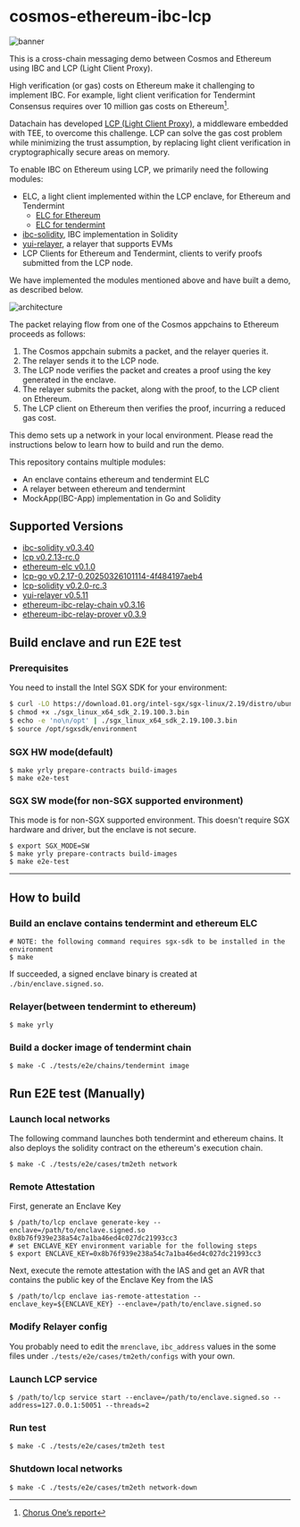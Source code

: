 # cosmos-ethereum-ibc-lcp

![banner](./docs/images/banner.png)

This is a cross-chain messaging demo between Cosmos and Ethereum using IBC and LCP (Light Client Proxy).

High verification (or gas) costs on Ethereum make it challenging to implement IBC.
For example, light client verification for Tendermint Consensus requires over 10 million gas costs on Ethereum[^1].

Datachain has developed [LCP (Light Client Proxy)](https://github.com/datachainlab/lcp), a middleware embedded with TEE, to overcome this challenge.
LCP can solve the gas cost problem while minimizing the trust assumption,
by replacing light client verification in cryptographically secure areas on memory.

To enable IBC on Ethereum using LCP, we primarily need the following modules:
- ELC, a light client implemented within the LCP enclave, for Ethereum and Tendermint
    - [ELC for Ethereum](https://github.com/datachainlab/ethereum-elc)
    - [ELC for tendermint](https://github.com/datachainlab/lcp/tree/main/modules/tendermint-lc)
- [ibc-solidity](https://github.com/hyperledger-labs/yui-ibc-solidity), IBC implementation in Solidity
- [yui-relayer](https://github.com/datachainlab/yui-relayer), a relayer that supports EVMs
- LCP Clients for Ethereum and Tendermint, clients to verify proofs submitted from the LCP node.

We have implemented the modules mentioned above and have built a demo, as described below.

![architecture](./docs/images/architecture.png)

The packet relaying flow from one of the Cosmos appchains to Ethereum proceeds as follows:
1. The Cosmos appchain submits a packet, and the relayer queries it.
2. The relayer sends it to the LCP node.
3. The LCP node verifies the packet and creates a proof using the key generated in the enclave.
4. The relayer submits the packet, along with the proof, to the LCP client on Ethereum.
5. The LCP client on Ethereum then verifies the proof, incurring a reduced gas cost.

This demo sets up a network in your local environment.
Please read the instructions below to learn how to build and run the demo.

This repository contains multiple modules:
- An enclave contains ethereum and tendermint ELC
- A relayer between ethereum and tendermint
- MockApp(IBC-App) implementation in Go and Solidity

[^1]: [Chorus One’s report](https://github.com/ChorusOne/tendermint-sol)

## Supported Versions

- [ibc-solidity v0.3.40](https://github.com/hyperledger-labs/yui-ibc-solidity/releases/tag/v0.3.40)
- [lcp v0.2.13-rc.0](https://github.com/datachainlab/lcp/releases/tag/v0.2.13-rc.0)
- [ethereum-elc v0.1.0](https://github.com/datachainlab/ethereum-elc/releases/tag/v0.1.0)
- [lcp-go v0.2.17-0.20250326101114-4f484197aeb4](https://github.com/datachainlab/lcp-go/tree/4f484197aeb4b13a2cd357efd2da1c5010320f00)
- [lcp-solidity v0.2.0-rc.3](https://github.com/datachainlab/lcp-solidity/releases/tag/v0.2.0-rc.3)
- [yui-relayer v0.5.11](https://github.com/hyperledger-labs/yui-relayer/releases/tag/v0.5.11)
- [ethereum-ibc-relay-chain v0.3.16](https://github.com/datachainlab/ethereum-ibc-relay-chain/releases/tag/v0.3.16)
- [ethereum-ibc-relay-prover v0.3.9](https://github.com/datachainlab/ethereum-ibc-relay-prover/releases/tag/v0.3.9)

## Build enclave and run E2E test

### Prerequisites

You need to install the Intel SGX SDK for your environment:
```bash
$ curl -LO https://download.01.org/intel-sgx/sgx-linux/2.19/distro/ubuntu22.04-server/sgx_linux_x64_sdk_2.19.100.3.bin
$ chmod +x ./sgx_linux_x64_sdk_2.19.100.3.bin
$ echo -e 'no\n/opt' | ./sgx_linux_x64_sdk_2.19.100.3.bin
$ source /opt/sgxsdk/environment
```

### SGX HW mode(default)

```
$ make yrly prepare-contracts build-images
$ make e2e-test
```

### SGX SW mode(for non-SGX supported environment)

This mode is for non-SGX supported environment. This doesn't require SGX hardware and driver, but the enclave is not secure.

```
$ export SGX_MODE=SW
$ make yrly prepare-contracts build-images
$ make e2e-test
```

------------

## How to build

### Build an enclave contains tendermint and ethereum ELC

```
# NOTE: the following command requires sgx-sdk to be installed in the environment
$ make
```

If succeeded, a signed enclave binary is created at `./bin/enclave.signed.so`.

### Relayer(between tendermint to ethereum)

```
$ make yrly
```

### Build a docker image of tendermint chain

```
$ make -C ./tests/e2e/chains/tendermint image
```

## Run E2E test (Manually)

### Launch local networks

The following command launches both tendermint and ethereum chains. It also deploys the solidity contract on the ethereum's execution chain.

```
$ make -C ./tests/e2e/cases/tm2eth network
```

### Remote Attestation

First, generate an Enclave Key

```
$ /path/to/lcp enclave generate-key --enclave=/path/to/enclave.signed.so
0x8b76f939e238a54c7a1ba46ed4c027dc21993cc3
# set ENCLAVE_KEY environment variable for the following steps
$ export ENCLAVE_KEY=0x8b76f939e238a54c7a1ba46ed4c027dc21993cc3
```

Next, execute the remote attestation with the IAS and get an AVR that contains the public key of the Enclave Key from the IAS

```
$ /path/to/lcp enclave ias-remote-attestation --enclave_key=${ENCLAVE_KEY} --enclave=/path/to/enclave.signed.so
```

### Modify Relayer config

You probably need to edit the `mrenclave`, `ibc_address` values in the some files under `./tests/e2e/cases/tm2eth/configs` with your own.

### Launch LCP service

```
$ /path/to/lcp service start --enclave=/path/to/enclave.signed.so --address=127.0.0.1:50051 --threads=2
```

### Run test

```
$ make -C ./tests/e2e/cases/tm2eth test
```

### Shutdown local networks

```
$ make -C ./tests/e2e/cases/tm2eth network-down
```
